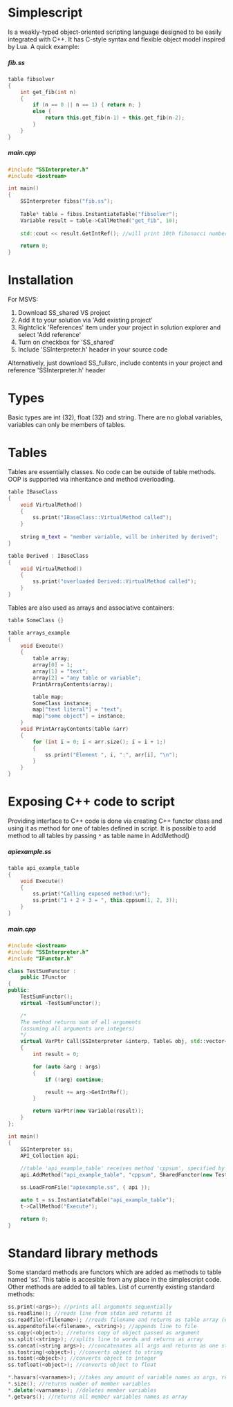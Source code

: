 # Simplescript
Is a weakly-typed object-oriented scripting language designed to be easily integrated with C++. It has C-style syntax and flexible object model inspired by Lua.
A quick example:

##### fib.ss
```c++
table fibsolver
{
	int get_fib(int n)
	{
		if (n == 0 || n == 1) {	return n; }
		else {
			return this.get_fib(n-1) + this.get_fib(n-2);
		}
	}
}
```

##### main.cpp
```c++
#include "SSInterpreter.h"
#include <iostream>

int main()
{
	SSInterpreter fibss("fib.ss");
  
	Table* table = fibss.InstantiateTable("fibsolver");
	Variable result = table->CallMethod("get_fib", 10);
  
	std::cout << result.GetIntRef(); //will print 10th fibonacci number, 55

	return 0;
}
```

# Installation
For MSVS:
1. Download SS_shared VS project
2. Add it to your solution via 'Add existing project'
3. Rightclick 'References' item under your project in solution explorer and select 'Add reference'
4. Turn on checkbox for 'SS_shared'
5. Include 'SSInterpreter.h' header in your source code

Alternatively, just download SS_fullsrc, include contents in your project and reference 'SSInterpreter.h' header

# Types
Basic types are int (32), float (32) and string. There are no global variables, variables can only be members of tables.

# Tables
Tables are essentially classes. No code can be outside of table methods. OOP is supported via inheritance and method overloading. 
``` c++
table IBaseClass
{
	void VirtualMethod()
	{
		ss.print("IBaseClass::VirtualMethod called");
	}
	
	string m_text = "member variable, will be inherited by derived";
}

table Derived : IBaseClass
{
	void VirtualMethod()
	{
		ss.print("overloaded Derived::VirtualMethod called");
	}
}
```
Tables are also used as arrays and associative containers:
``` c++
table SomeClass {}

table arrays_example
{
	void Execute()
	{
		table array;
		array[0] = 1;
		array[1] = "text";
		array[2] = "any table or variable";
		PrintArrayContents(array);

		table map;
		SomeClass instance;
		map["text literal"] = "text";
		map["some object"] = instance;
	}
	void PrintArrayContents(table &arr)
	{
		for (int i = 0; i < arr.size(); i = i + 1;)
		{
			ss.print("Element ", i, ":", arr[i], "\n");
		}
	}
}
```
# Exposing C++ code to script
Providing interface to C++ code is done via creating C++ functor class and using it as method for one of tables defined in script. It is possible to add method to all tables by passing ```*``` as table name in AddMethod()

##### apiexample.ss
``` c++
table api_example_table
{
	void Execute()
	{
		ss.print("Calling exposed method:\n");
		ss.print("1 + 2 + 3 = ", this.cppsum(1, 2, 3));
	}
}
```
##### main.cpp
``` c++
#include <iostream>
#include "SSInterpreter.h"
#include "IFunctor.h"

class TestSumFunctor :
	public IFunctor
{
public:
	TestSumFunctor();
	virtual ~TestSumFunctor();

	/*
	The method returns sum of all arguments
	(assuming all arguments are integers)
	*/
	virtual VarPtr Call(SSInterpreter &interp, Table& obj, std::vector<VarPtr> args, IMsgHandler &errhandler)
	{
		int result = 0;

		for (auto &arg : args)
		{
			if (!arg) continue;

			result += arg->GetIntRef();
		}

		return VarPtr(new Variable(result));
	}
};

int main()
{
	SSInterpreter ss;
	API_Collection api;
	
	//table 'api_example_table' receives method 'cppsum', specified by functor
	api.AddMethod("api_example_table", "cppsum", SharedFunctor(new TestSumFunctor()), ss);

	ss.LoadFromFile("apiexample.ss", { api });

	auto t = ss.InstantiateTable("api_example_table");
	t->CallMethod("Execute");

	return 0;
}
```

# Standard library methods
Some standard methods are functors which are added as methods to table named 'ss'. This table is accesible from any place in the simplescript code. Other methods are added to all tables. List of currently existing standard methods:
``` c++
ss.print(<args>); //prints all arguments sequentially
ss.readline(); //reads line from stdin and returns it
ss.readfile(<filename>); //reads filename and returns as table array (every line as new element)
ss.appendtofile(<filename>, <string>); //appends line to file
ss.copy(<object>); //returns copy of object passed as argument
ss.split(<string>); //splits line to words and returns as array
ss.concat(<string args>); //concatenates all args and returns as one string
ss.tostring(<object>); //converts object to string
ss.toint(<object>); //converts object to integer
ss.tofloat(<object>); //converts object to float

*.hasvars(<varnames>); //takes any amount of variable names as args, returns how many of them are members of table
*.size(); //returns number of member variables
*.delete(<varnames>); //deletes member variables
*.getvars(); //returns all member variables names as array
```
